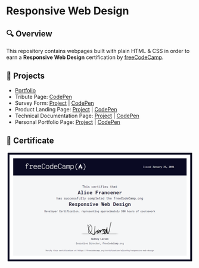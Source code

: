 # Responsive Web Design

## :mag: Overview

This repository contains webpages built with plain HTML & CSS in order to earn a **Responsive Web Design** certification by [freeCodeCamp](https://www.freecodecamp.org/learn).

## :hammer: Projects

- [Portfolio](https://alicefrancener.github.io/responsive-web-design/portfolio/)
- Tribute Page: [CodePen](https://codepen.io/alicefrancener/pen/NWrVZZo)
- Survey Form: [Project](survey-form/) | [CodePen](https://codepen.io/alicefrancener/pen/bGwjxJW)
- Product Landing Page: [Project](product/) | [CodePen](https://codepen.io/alicefrancener/pen/NWROxMx)
- Technical Documentation Page: [Project](tech-documentation/) | [CodePen](https://codepen.io/alicefrancener/pen/VwKqLvV)
- Personal Portfolio Page: [Project](portfolio/) | [CodePen](https://codepen.io/alicefrancener/pen/VwKbozo)

## :page_with_curl: Certificate

![](screen-capture/certificate.png)
